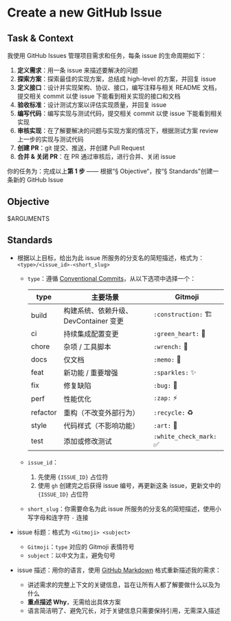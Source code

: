 # Create a new GitHub Issue

## Task & Context

我使用 GitHub Issues 管理项目需求和任务，每条 issue 的生命周期如下：

1. **定义需求**：用一条 issue 来描述要解决的问题
2. **探索方案**：探索最佳的实现方案，总结成 high-level 的方案，并回复 issue
3. **定义接口**：设计并实现架构、协议、接口，编写注释与相关 README 文档，提交相关 commit 以使 issue 下能看到相关实现的接口和文档
4. **验收标准**：设计测试方案以评估实现质量，并回复 issue
5. **编写代码**：编写实现与测试代码，提交相关 commit 以使 issue 下能看到相关实现
6. **审核实现**：在了解要解决的问题与实现方案的情况下，根据测试方案 review 上一步的实现与测试代码
7. **创建 PR**：git 提交、推送，并创建 Pull Request
8. **合并 & 关闭 PR**：在 PR 通过审核后，进行合并、关闭 issue

你的任务为：完成以上**第 1 步** —— 根据“§ Objective“，按“§ Standards”创建一条新的 GitHub Issue

## Objective

$ARGUMENTS

## Standards

- 根据以上目标，给出为此 issue 所服务的分支名的简短描述，格式为：`<type>/<issue_id>-<short_slug>`

  - `type`：遵循 [Conventional Commits](https://www.conventionalcommits.org/en/v1.0.0/)，从以下选项中选择一个：

    | type     | 主要场景                              | Gitmoji                 |
    | -------- | ------------------------------------- | ----------------------- |
    | build    | 构建系统、依赖升级、DevContainer 变更 | `:construction:` 🏗️     |
    | ci       | 持续集成配置变更                      | `:green_heart:` 💚      |
    | chore    | 杂项 / 工具脚本                       | `:wrench:` 🔧           |
    | docs     | 仅文档                                | `:memo:` 📝             |
    | feat     | 新功能 / 重要增强                     | `:sparkles:` ✨         |
    | fix      | 修复缺陷                              | `:bug:` 🐛              |
    | perf     | 性能优化                              | `:zap:` ⚡️             |
    | refactor | 重构（不改变外部行为）                | `:recycle:` ♻️          |
    | style    | 代码样式（不影响功能）                | `:art:` 🎨              |
    | test     | 添加或修改测试                        | `:white_check_mark:` ✅ |

  - `issue_id`：
    1. 先使用 `{ISSUE_ID}` 占位符
    2. 使用 `gh` 创建完之后获得 issue 编号，再更新这条 issue，更新文中的 `{ISSUE_ID}` 占位符
  - `short_slug`：你需要命名为此 issue 所服务的分支名的简短描述，使用小写字母和连字符 `-` 连接

- issue 标题：格式为 `<Gitmoji> <subject>`
  - `Gitmoji`：`type` 对应的 Gitmoji 表情符号
  - `subject`：以中文为主，避免句号
- issue 描述：用你的语言，使用 [GitHub Markdown](https://docs.github.com/en/get-started/writing-on-github/getting-started-with-writing-and-formatting-on-github/basic-writing-and-formatting-syntax) 格式重新描述我的需求：
  - 讲述需求的完整上下文的关键信息，旨在让所有人都了解要做什么以及为什么
  - **重点描述 Why**，无需给出具体方案
  - 语言简洁明了、避免冗长，对于关键信息只需要保持引用，无需深入描述
